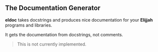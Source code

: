 ## The Documentation Generator

**eldoc** takes docstrings and produces nice documentation for your **Elijjah** programs and libraries.

It gets the documentation from docstrings, not comments.

> This is not currently implemented.
